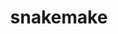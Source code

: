 ---
title: "snakemake"
layout: cache
categories: [package, v0.18]
meta: {"versions": ["6.15.1"], "compilers": ["gcc@=7.3.1"], "oss": ["amzn2"], "platforms": ["linux"], "targets": ["aarch64", "graviton2", "x86_64_v3", "x86_64_v4"], "stacks": ["aws-isc", "aws-isc-aarch64"], "num_specs": 8, "num_specs_by_stack": {"aws-isc": 4, "aws-isc-aarch64": 4}}
spec_details: [{"hash": "q2uehzj3mrcuhby2dpjv6yvojfdoohrt", "compiler": "gcc@=7.3.1", "versions": ["6.15.1"], "os": "amzn2", "platform": "linux", "target": "x86_64_v4", "variants": ["~google-cloud", "~reports"], "stacks": ["aws-isc"], "size": "-", "tarball": "https://binaries.spack.io/releases/v0.18/build_cache/linux-amzn2-x86_64_v4/gcc-7.3.1/snakemake-6.15.1/linux-amzn2-x86_64_v4-gcc-7.3.1-snakemake-6.15.1-q2uehzj3mrcuhby2dpjv6yvojfdoohrt.spack"}, {"hash": "cf5kada3nejqb5wpinpwhp6weph7won3", "compiler": "gcc@=7.3.1", "versions": ["6.15.1"], "os": "amzn2", "platform": "linux", "target": "x86_64_v4", "variants": ["~google-cloud", "~reports"], "stacks": ["aws-isc"], "size": "-", "tarball": "https://binaries.spack.io/releases/v0.18/build_cache/linux-amzn2-x86_64_v4/gcc-7.3.1/snakemake-6.15.1/linux-amzn2-x86_64_v4-gcc-7.3.1-snakemake-6.15.1-cf5kada3nejqb5wpinpwhp6weph7won3.spack"}, {"hash": "xtpi4ryro2lcfjz7utmgri7jfacfl5yr", "compiler": "gcc@=7.3.1", "versions": ["6.15.1"], "os": "amzn2", "platform": "linux", "target": "x86_64_v3", "variants": ["~google-cloud", "~reports"], "stacks": ["aws-isc"], "size": "-", "tarball": "https://binaries.spack.io/releases/v0.18/build_cache/linux-amzn2-x86_64_v3/gcc-7.3.1/snakemake-6.15.1/linux-amzn2-x86_64_v3-gcc-7.3.1-snakemake-6.15.1-xtpi4ryro2lcfjz7utmgri7jfacfl5yr.spack"}, {"hash": "ku6dxwma3tpxk4rxg7m4gmvdhzs6mvgu", "compiler": "gcc@=7.3.1", "versions": ["6.15.1"], "os": "amzn2", "platform": "linux", "target": "aarch64", "variants": ["~google-cloud", "~reports"], "stacks": ["aws-isc-aarch64"], "size": "-", "tarball": "https://binaries.spack.io/releases/v0.18/build_cache/linux-amzn2-aarch64/gcc-7.3.1/snakemake-6.15.1/linux-amzn2-aarch64-gcc-7.3.1-snakemake-6.15.1-ku6dxwma3tpxk4rxg7m4gmvdhzs6mvgu.spack"}, {"hash": "vgmeakrqkp3r3gqsfdqci72xco3rezf5", "compiler": "gcc@=7.3.1", "versions": ["6.15.1"], "os": "amzn2", "platform": "linux", "target": "x86_64_v3", "variants": ["~google-cloud", "~reports"], "stacks": ["aws-isc"], "size": "-", "tarball": "https://binaries.spack.io/releases/v0.18/build_cache/linux-amzn2-x86_64_v3/gcc-7.3.1/snakemake-6.15.1/linux-amzn2-x86_64_v3-gcc-7.3.1-snakemake-6.15.1-vgmeakrqkp3r3gqsfdqci72xco3rezf5.spack"}, {"hash": "ge647ocoktxr6uxht5fjlv3oehlivt47", "compiler": "gcc@=7.3.1", "versions": ["6.15.1"], "os": "amzn2", "platform": "linux", "target": "aarch64", "variants": ["~google-cloud", "~reports"], "stacks": ["aws-isc-aarch64"], "size": "-", "tarball": "https://binaries.spack.io/releases/v0.18/build_cache/linux-amzn2-aarch64/gcc-7.3.1/snakemake-6.15.1/linux-amzn2-aarch64-gcc-7.3.1-snakemake-6.15.1-ge647ocoktxr6uxht5fjlv3oehlivt47.spack"}, {"hash": "fg6kp46f2cirzvleo2cmvuvyjjvjhdgz", "compiler": "gcc@=7.3.1", "versions": ["6.15.1"], "os": "amzn2", "platform": "linux", "target": "graviton2", "variants": ["~google-cloud", "~reports"], "stacks": ["aws-isc-aarch64"], "size": "-", "tarball": "https://binaries.spack.io/releases/v0.18/build_cache/linux-amzn2-graviton2/gcc-7.3.1/snakemake-6.15.1/linux-amzn2-graviton2-gcc-7.3.1-snakemake-6.15.1-fg6kp46f2cirzvleo2cmvuvyjjvjhdgz.spack"}, {"hash": "wedqaxfqeg3qaqx2zhdzvtk36ivclu2i", "compiler": "gcc@=7.3.1", "versions": ["6.15.1"], "os": "amzn2", "platform": "linux", "target": "graviton2", "variants": ["~google-cloud", "~reports"], "stacks": ["aws-isc-aarch64"], "size": "-", "tarball": "https://binaries.spack.io/releases/v0.18/build_cache/linux-amzn2-graviton2/gcc-7.3.1/snakemake-6.15.1/linux-amzn2-graviton2-gcc-7.3.1-snakemake-6.15.1-wedqaxfqeg3qaqx2zhdzvtk36ivclu2i.spack"}]
---